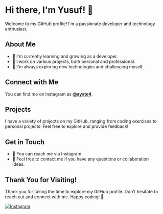 # Hi there, I'm Yusuf! 👋

Welcome to my GitHub profile! I'm a passionate developer and technology enthusiast.

## About Me
- 🌱 I'm currently learning and growing as a developer.
- 💼 I work on various projects, both personal and professional.
- 🔭 I'm always exploring new technologies and challenging myself.

## Connect with Me
You can find me on Instagram as **[@ayste4](https://www.instagram.com/ayste4/)**.

## Projects
I have a variety of projects on my GitHub, ranging from coding exercises to personal projects. Feel free to explore and provide feedback!

## Get in Touch
- 📧 You can reach me via Instagram.
- 💬 Feel free to contact me if you have any questions or collaboration ideas.

## Thank You for Visiting!
Thank you for taking the time to explore my GitHub profile. Don't hesitate to reach out and connect with me. Happy coding! 🚀


[![Instagram](https://img.shields.io/badge/Follow%20Me%20on-Instagram-%23bc2a8d?style=for-the-badge&logo=instagram)](https://www.instagram.com/ayste4/)

